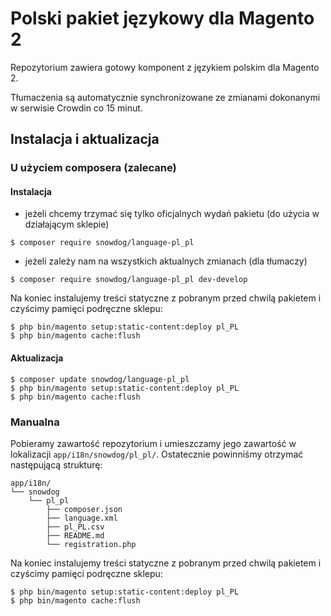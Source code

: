 Polski pakiet językowy dla Magento 2
==========
Repozytorium zawiera gotowy komponent z językiem polskim dla Magento 2.

Tłumaczenia są automatycznie synchronizowane ze zmianami dokonanymi w serwisie Crowdin co 15 minut.

## Instalacja i aktualizacja

### U użyciem composera (zalecane)

#### Instalacja

* jeżeli chcemy trzymać się tylko oficjalnych wydań pakietu (do użycia w działającym sklepie)
```
$ composer require snowdog/language-pl_pl
```
* jeżeli zależy nam na wszystkich aktualnych zmianach (dla tłumaczy)
```
$ composer require snowdog/language-pl_pl dev-develop
```

Na koniec instalujemy treści statyczne z pobranym przed chwilą pakietem i czyścimy pamięci podręczne sklepu:
```
$ php bin/magento setup:static-content:deploy pl_PL
$ php bin/magento cache:flush
```

#### Aktualizacja
```
$ composer update snowdog/language-pl_pl
$ php bin/magento setup:static-content:deploy pl_PL
$ php bin/magento cache:flush
```

### Manualna
Pobieramy zawartość repozytorium i umieszczamy jego zawartość w lokalizacji `app/i18n/snowdog/pl_pl/`.
Ostatecznie powinniśmy otrzymać następującą strukturę:
```
app/i18n/
└── snowdog
    └── pl_pl
        ├── composer.json
        ├── language.xml
        ├── pl_PL.csv
        ├── README.md
        └── registration.php
```

Na koniec instalujemy treści statyczne z pobranym przed chwilą pakietem i czyścimy pamięci podręczne sklepu:
```
$ php bin/magento setup:static-content:deploy pl_PL
$ php bin/magento cache:flush
```
